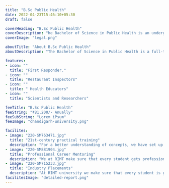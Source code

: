 ```yaml
---
title: "B.Sc Public Health" 
date: 2022-04-23T15:46:10+05:30
draft: false

coverHeading: "B.Sc Public Health"
coverDescription: "he Bachelor of Science in Public Health is an undergraduate degree that prepares students to pursue careers in the public, private, or non-profit sector in areas such as public health, environmental health, health administration"
coverImage: "legal.png"

aboutTitle: "About B.Sc Public Health"
aboutDescription: "The Bachelor of Science in Public Health is a full-time undergraduate programme. The training lasts three years, including field trips and internships. The BSc programme teaches students how to enhance community health by imparting information and skills."

features:
- icon: ""
  title: "First Responder."
- icon: ""
  title: "Restaurant Inspectors"
- icon: ""
  title: " Health Educators"
- icon: ""
  title: "Scientists and Researchers"

feeTitle: "B.Sc Public Health"
feeString: "₹81,200/- Anually"
feeSubString: "Lorem iPsum"
feeImage: "chandigarh-university.png"

facilites:
- image: "220-SM763471.jpg"
  title: "21st-century practical training"
  description: "For a better understanding of concepts, we have set up advanced 21st-century tools equipped with advanced training methods so that students can learn every concept practically in a better way."
- image: "220-SM881904.jpg"
  title: "Professional Career Mentoring"
  description: "We at RIMT make sure that every student gets professional career mentoring from the industry experts to set career targets & for this we have created a career & placement cell too."
- image: "220-SM715233.jpg"
  title: "Industry Placements"
  description: "At RIMT university we make sure that every student is getting placed, each year more than 500 companies visit the campus of RIMT to hire our brightest of the talents"
facilitesImage: "detailed-report.png"
---
```


